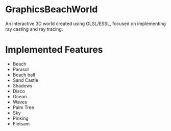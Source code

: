 # GraphicsBeachWorld
An interactive 3D world created using GLSL/ESSL, focused on implementing ray casting and ray tracing.

# Implemented Features
- Beach
- Parasol 
- Beach ball
- Sand Castle
- Shadows
- Disco
- Ocean
- Waves
- Palm Tree
- Sky 
- Pinking
- Flotsam